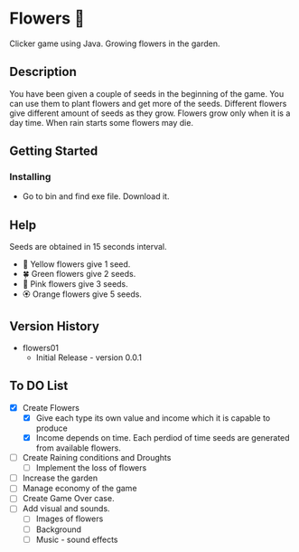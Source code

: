 # Flowers :hibiscus:

   Clicker game using Java. Growing flowers in the garden.

## Description

   You have been given a couple of seeds in the beginning of the game. You can use them to plant flowers and get more of the seeds. Different flowers give different amount of seeds as they grow. Flowers grow only when it is a day time. When rain starts some flowers may die.

## Getting Started

### Installing

* Go to bin and find exe file. Download it.

## Help

   Seeds are obtained in 15 seconds interval.

 - :blossom: Yellow flowers give 1 seed. 
 - :four_leaf_clover: Green flowers give 2 seeds.
 - :cherry_blossom: Pink flowers give 3 seeds.
 - :rosette: Orange flowers give 5 seeds.

<!--
## Authors

Contributors names and contact info

ex. Dominique Pizzie  
ex. [@DomPizzie](https://twitter.com/dompizzie) -->

## Version History

<!-- * 0.2
    * Various bug fixes and optimizations
    * See [commit change]() or See [release history]() -->
* flowers01
    * Initial Release - version 0.0.1


## To DO List


- [x] Create Flowers 
    - [x] Give each type its own value and income which it is capable to produce
    - [x] Income depends on time. Each perdiod of time seeds are generated from available flowers.
- [ ] Create Raining conditions and Droughts 
    - [ ] Implement the loss of flowers
- [ ] Increase the garden
- [ ] Manage economy of the game
- [ ] Create Game Over case.
- [ ] Add visual and sounds.
    - [ ] Images of flowers
    - [ ] Background
    - [ ] Music - sound effects

<!--  ## License

This project is licensed under the [NAME HERE] License - see the LICENSE.md file for details

## Acknowledgments

Inspiration, code snippets, etc.
* [awesome-readme](https://github.com/matiassingers/awesome-readme)
* [PurpleBooth](https://gist.github.com/PurpleBooth/109311bb0361f32d87a2)
* [dbader](https://github.com/dbader/readme-template)
* [zenorocha](https://gist.github.com/zenorocha/4526327)
* [fvcproductions](https://gist.github.com/fvcproductions/1bfc2d4aecb01a834b46) -->
